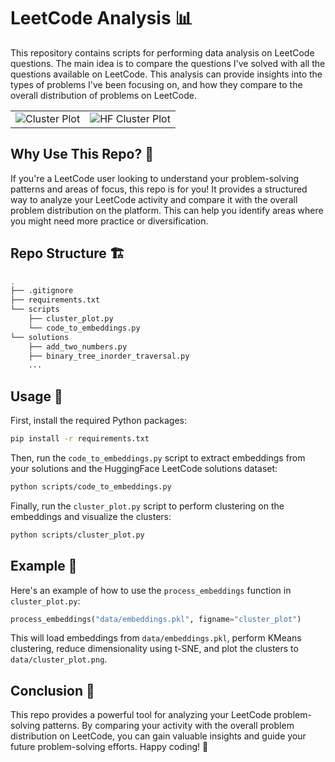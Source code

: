 # LeetCode Analysis 📊

This repository contains scripts for performing data analysis on LeetCode questions. The main idea is to compare the questions I've solved with all the questions available on LeetCode. This analysis can provide insights into the types of problems I've been focusing on, and how they compare to the overall distribution of problems on LeetCode.

<table>
  <tr>
    <td><img src="data/cluster.png" alt="Cluster Plot"></td>
    <td><img src="data/hf_cluster.png" alt="HF Cluster Plot"></td>
  </tr>
</table>

## Why Use This Repo? 🚀

If you're a LeetCode user looking to understand your problem-solving patterns and areas of focus, this repo is for you! It provides a structured way to analyze your LeetCode activity and compare it with the overall problem distribution on the platform. This can help you identify areas where you might need more practice or diversification.

## Repo Structure 🏗️

```bash
.
├── .gitignore
├── requirements.txt
└── scripts
    ├── cluster_plot.py
    └── code_to_embeddings.py
└── solutions
    ├── add_two_numbers.py
    ├── binary_tree_inorder_traversal.py
    ...
```

## Usage 🎯

First, install the required Python packages:

```bash
pip install -r requirements.txt
```

Then, run the `code_to_embeddings.py` script to extract embeddings from your solutions and the HuggingFace LeetCode solutions dataset:

```bash
python scripts/code_to_embeddings.py
```

Finally, run the `cluster_plot.py` script to perform clustering on the embeddings and visualize the clusters:

```bash
python scripts/cluster_plot.py
```

## Example 📝

Here's an example of how to use the `process_embeddings` function in `cluster_plot.py`:

```python
process_embeddings("data/embeddings.pkl", figname="cluster_plot")
```

This will load embeddings from `data/embeddings.pkl`, perform KMeans clustering, reduce dimensionality using t-SNE, and plot the clusters to `data/cluster_plot.png`.

## Conclusion 🎈

This repo provides a powerful tool for analyzing your LeetCode problem-solving patterns. By comparing your activity with the overall problem distribution on LeetCode, you can gain valuable insights and guide your future problem-solving efforts. Happy coding! 🎉